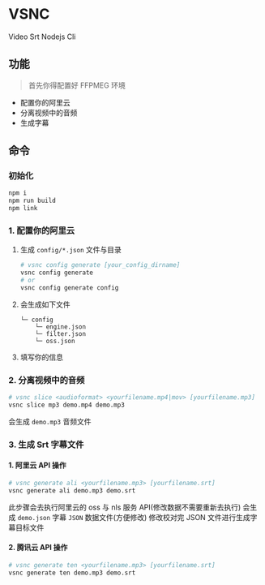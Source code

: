# VSNC

Video Srt Nodejs Cli

## 功能

> 首先你得配置好 FFPMEG 环境

- 配置你的阿里云
- 分离视频中的音频
- 生成字幕

## 命令

### 初始化

```bash
npm i
npm run build
npm link
```

### 1. 配置你的阿里云

1. 生成 `config/*.json` 文件与目录

   ```bash
   # vsnc config generate [your_config_dirname]
   vsnc config generate
   # or
   vsnc config generate config
   ```

2. 会生成如下文件

   ```
   └─ config
       └─ engine.json
       └─ filter.json
       └─ oss.json
   ```

3. 填写你的信息

### 2. 分离视频中的音频

```bash
# vsnc slice <audioformat> <yourfilename.mp4|mov> [yourfilename.mp3]
vsnc slice mp3 demo.mp4 demo.mp3
```

会生成 `demo.mp3` 音频文件

### 3. 生成 Srt 字幕文件

#### 1. 阿里云 API 操作

```bash
# vsnc generate ali <yourfilename.mp3> [yourfilename.srt]
vsnc generate ali demo.mp3 demo.srt
```

此步骤会去执行阿里云的 oss 与 nls 服务 API(修改数据不需要重新去执行)
会生成 `demo.json` 字幕 `JSON` 数据文件(方便修改)
修改校对完 JSON 文件进行生成字幕目标文件

#### 2. 腾讯云 API 操作

```bash
# vsnc generate ten <yourfilename.mp3> [yourfilename.srt]
vsnc generate ten demo.mp3 demo.srt
```
